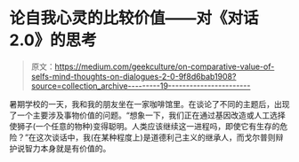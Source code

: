 # 论自我心灵的比较价值——对《对话 2.0》的思考

> 原文：<https://medium.com/geekculture/on-comparative-value-of-selfs-mind-thoughts-on-dialogues-2-0-9f8d6bab1908?source=collection_archive---------19----------------------->

暑期学校的一天，我和我的朋友坐在一家咖啡馆里。在谈论了不同的主题后，出现了一个主要涉及事物价值的问题。“想象一下，我们正在通过基因改造或人工选择使狮子(一个任意的物种)变得聪明。人类应该继续这一进程吗，即使它有生存的危险？”在这次谈话中，我(在某种程度上)是道德利己主义的继承人，而戈尔普则辩护说智力本身就是有价值的。